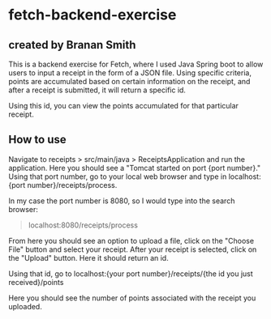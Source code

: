 # fetch-backend-exercise

## created by Branan Smith

This is a backend exercise for Fetch, where I used Java Spring boot to allow users to input a receipt in the form of a JSON file. Using specific criteria, points are accumulated based on certain information on the receipt, and after a receipt is submitted, it will return a specific id.

Using this id, you can view the points accumulated for that particular receipt.

## How to use

Navigate to receipts > src/main/java > ReceiptsApplication and run the application.
Here you should see a "Tomcat started on port {port number}." Using that port number, go to your local web browser
and type in localhost:{port number}/receipts/process. 

In my case the port number is 8080, so I would type into the search browser:
> localhost:8080/receipts/process

From here you should see an option to upload a file, click on the "Choose File" button and select your receipt.
After your receipt is selected, click on the "Upload" button. Here it should return an id.

Using that id, go to localhost:{your port number}/receipts/{the id you just received}/points

Here you should see the number of points associated with the receipt you uploaded.

